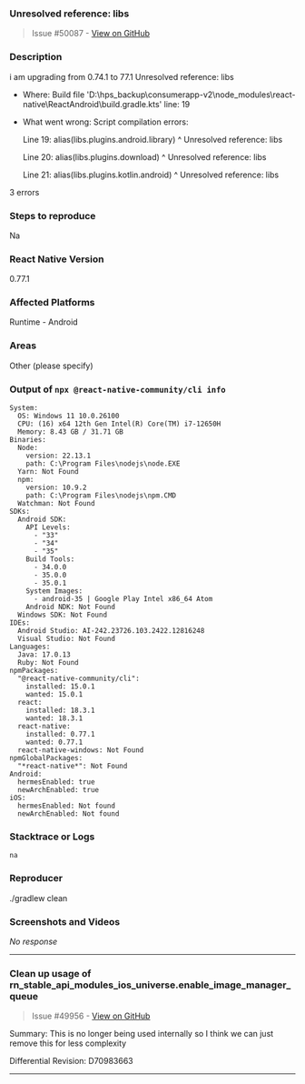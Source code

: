 ### Unresolved reference: libs

> Issue #50087 - [View on GitHub](https://github.com/facebook/react-native/issues/50087)

### Description

i am upgrading from 0.74.1 to 77.1
Unresolved reference: libs
* Where:
Build file 'D:\hps_backup\consumerapp-v2\node_modules\react-native\ReactAndroid\build.gradle.kts' line: 19

* What went wrong:
Script compilation errors:

  Line 19:   alias(libs.plugins.android.library)
                   ^ Unresolved reference: libs

  Line 20:   alias(libs.plugins.download)
                   ^ Unresolved reference: libs

  Line 21:   alias(libs.plugins.kotlin.android)
                   ^ Unresolved reference: libs

3 errors


### Steps to reproduce

Na

### React Native Version

0.77.1

### Affected Platforms

Runtime - Android

### Areas

Other (please specify)

### Output of `npx @react-native-community/cli info`

```text
System:
  OS: Windows 11 10.0.26100
  CPU: (16) x64 12th Gen Intel(R) Core(TM) i7-12650H
  Memory: 8.43 GB / 31.71 GB
Binaries:
  Node:
    version: 22.13.1
    path: C:\Program Files\nodejs\node.EXE
  Yarn: Not Found
  npm:
    version: 10.9.2
    path: C:\Program Files\nodejs\npm.CMD
  Watchman: Not Found
SDKs:
  Android SDK:
    API Levels:
      - "33"
      - "34"
      - "35"
    Build Tools:
      - 34.0.0
      - 35.0.0
      - 35.0.1
    System Images:
      - android-35 | Google Play Intel x86_64 Atom
    Android NDK: Not Found
  Windows SDK: Not Found
IDEs:
  Android Studio: AI-242.23726.103.2422.12816248
  Visual Studio: Not Found
Languages:
  Java: 17.0.13
  Ruby: Not Found
npmPackages:
  "@react-native-community/cli":
    installed: 15.0.1
    wanted: 15.0.1
  react:
    installed: 18.3.1
    wanted: 18.3.1
  react-native:
    installed: 0.77.1
    wanted: 0.77.1
  react-native-windows: Not Found
npmGlobalPackages:
  "*react-native*": Not Found
Android:
  hermesEnabled: true
  newArchEnabled: true
iOS:
  hermesEnabled: Not found
  newArchEnabled: Not found
```

### Stacktrace or Logs

```text
na
```

### Reproducer

./gradlew clean



### Screenshots and Videos

_No response_

---

### Clean up usage of rn_stable_api_modules_ios_universe.enable_image_manager_queue

> Issue #49956 - [View on GitHub](https://github.com/facebook/react-native/pull/49956)

Summary: This is no longer being used internally so I think we can just remove this for less complexity

Differential Revision: D70983663




---

